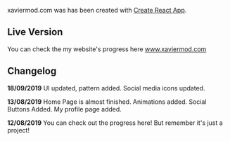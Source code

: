 xaviermod.com was has been created with [Create React App](https://github.com/facebook/create-react-app).

## Live Version

You can check the my website's progress here www.xaviermod.com

## Changelog

**18/09/2019** UI updated, pattern added. Social media icons updated.

**13/08/2019** Home Page is almost finished. Animations added. Social Buttons Added. My profile page added.

**12/08/2019** You can check out the progress here! But remember it's just a project!
